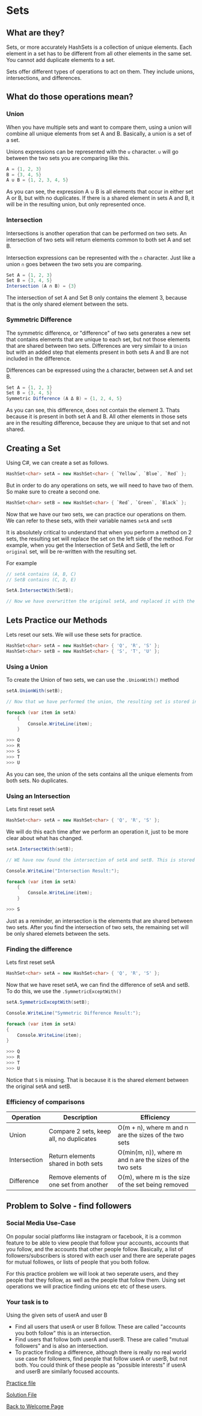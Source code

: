 # Sets

## What are they?

Sets, or more accurately HashSets is a collection of unique elements. Each element in a set has to be different from all other elements in the same set. You cannot add duplicate elements to a set.

Sets offer different types of operations to act on them. They include unions, intersections, and differences.

## What do those operations mean?

### Union

When you have multiple sets and want to compare them, using a union will combine all unique elements from set A and B. Basically, a union is a set of a set.

Unions expressions can be represented with the `∪` character. `∪` will go between the two sets you are comparing like this.

```csharp
A = {1, 2, 3}
B = {3, 4, 5}
A ∪ B = {1, 2, 3, 4, 5}
```

As you can see, the expression A ∪ B is all elements that occur in either set A or B, but with no duplicates. If there is a shared element in sets A and B, it will be in the resulting union, but only represented once.

### Intersection

Intersections is another operation that can be performed on two sets. An intersection of two sets will return elements common to both set A and set B.

Intersection expressions can be represented with the `∩` character. Just like a union `∩` goes between the two sets you are comparing.

```csharp
Set A = {1, 2, 3}
Set B = {3, 4, 5}
Intersection (A ∩ B) = {3}
```

The intersection of set A and Set B only contains the element 3, because that is the only shared element between the sets.

### Symmetric Difference

The symmetric difference, or "difference" of two sets generates a new set that contains elements that are unique to each set, but not those elements that are shared between two sets. Differences are very similair to a `Union` but with an added step that elements present in both sets A and B are not included in the difference.

Differences can be expressed using the `Δ` character, between set A and set B.

```csharp
Set A = {1, 2, 3}
Set B = {3, 4, 5}
Symmetric Difference (A Δ B) = {1, 2, 4, 5}
```

As you can see, this difference, does not contain the element 3. Thats because it is present in both set A and B. All other elements in those sets are in the resulting difference, because they are unique to that set and not shared.

## Creating a Set

Using C#, we can create a set as follows.

```csharp
HashSet<char> setA = new HashSet<char> { `Yellow`, `Blue`, `Red` };
```

But in order to do any operations on sets, we will need to have two of them. So make sure to create a second one.

```csharp
HashSet<char> setB = new HashSet<char> { `Red`, `Green`, `Black` };
```

Now that we have our two sets, we can practice our operations on them. We can refer to these sets, with their variable names `setA` and `setB`

It is absolutely critical to understand that when you perform a method on 2 sets, the resulting set will replace the set on the left side of the method. For example, when you get the Intersection of SetA and SetB, the left or `original` set, will be re-written with the resulting set.

For example

```csharp
// setA contains (A, B, C)
// SetB contains (C, D, E)

SetA.IntersectWith(SetB);

// Now we have overwritten the original setA, and replaced it with the intersecting. setA now contains only the element (3). setB remains unchanged
```

## Lets Practice our Methods

Lets reset our sets. We will use these sets for practice.

```csharp
HashSet<char> setA = new HashSet<char> { 'Q', 'R', 'S' };
HashSet<char> setB = new HashSet<char> { 'S', 'T', 'U' };
```

### Using a Union

To create the Union of two sets, we can use the `.UnionWith()` method

```csharp
setA.UnionWith(setB);

// Now that we have performed the union, the resulting set is stored in setA

foreach (var item in setA)
    {
        Console.WriteLine(item);
    }

>>> Q
>>> R
>>> S
>>> T
>>> U
```

As you can see, the union of the sets contains all the unique elements from both sets. No duplicates.

### Using an Intersection

Lets first reset setA

``` csharp
HashSet<char> setA = new HashSet<char> { 'Q', 'R', 'S' };
```

We will do this each time after we perform an operation it, just to be more clear about what has changed.

```csharp
setA.IntersectWith(setB);

// WE have now found the intersection of setA and setB. This is stored in the new `setA`

Console.WriteLine("Intersection Result:");

foreach (var item in setA)
    {
        Console.WriteLine(item);
    }

>>> S
```

Just as a reminder, an intersection is the elements that are shared between two sets. After you find the intersection of two sets, the remaining set will be only shared elemets between the sets.

### Finding the difference

Lets first reset setA

``` csharp
HashSet<char> setA = new HashSet<char> { 'Q', 'R', 'S' };
```

Now that we have reset setA, we can find the difference of setA and setB. To do this, we use the `.SymmetricExceptWith()`

```csharp
setA.SymmetricExceptWith(setB);

Console.WriteLine("Symmetric Difference Result:");

foreach (var item in setA)
{
    Console.WriteLine(item);
}

>>> Q
>>> R
>>> T
>>> U
```

Notice that `S` is missing. That is because it is the shared element between the original setA and setB.

### Efficiency of comparisons

| Operation       | Description                                   | Efficiency       |
|-----------------|-----------------------------------------------|-------------------|
| Union           | Compare 2 sets, keep all, no duplicates    | O(m + n), where m and n are the sizes of the two sets |
| Intersection    | Return elements shared in both sets        | O(min(m, n)), where m and n are the sizes of the two sets |
| Difference      | Remove elements of one set from another       | O(m), where m is the size of the set being removed |

## Problem to Solve - find followers

### Social Media Use-Case

On popular social platforms like instagram or facebook, it is a common feature to be able to view people that follow your accounts, accounts that you follow, and the accounts that other people follow. Basically, a list of followers/subscribers is stored with each user and there are seperate pages for mutual followes, or lists of people that you both follow.

For this practice problem we will look at two seperate users, and they people that they follow, as well as the people that follow them. Using set operations we will practice finding unions etc etc of these users.

### Your task is to

Using the given sets of userA and user B

* Find all users that userA or user B follow. These are called "accounts you both follow" this is an intersection.
* Find users that follow both userA and userB. These are called "mutual followers" and is also an intersection.
* To practice finding a difference, although there is really no real world use case for followers, find people that follow userA or userB, but not both. You could think of these people as "possible interests" if userA and userB are similarly focused accounts.

[Practice file](../datafinal\sets-problem\Program.cs)

[Solution File](../datafinal\stacks-problem\solution\Solution.cs)

[Back to Welcome Page](welcome.md)
